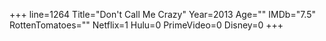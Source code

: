 +++
line=1264
Title="Don't Call Me Crazy"
Year=2013
Age=""
IMDb="7.5"
RottenTomatoes=""
Netflix=1
Hulu=0
PrimeVideo=0
Disney=0
+++


